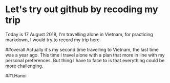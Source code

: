 # Let's try out github by recoding my trip

Today is 17 August 2018, I'm travelling alone in Vietnam, for practicing markdown, I would try to record my trip here. 

##overall
Actually it's my second time travelling to Vietnam, the last time was a year ago. This time I travel alone with a plan that more in line with my personal preferences. But thing I have to face to is that everything could be more challenging.

##1.Hanoi
